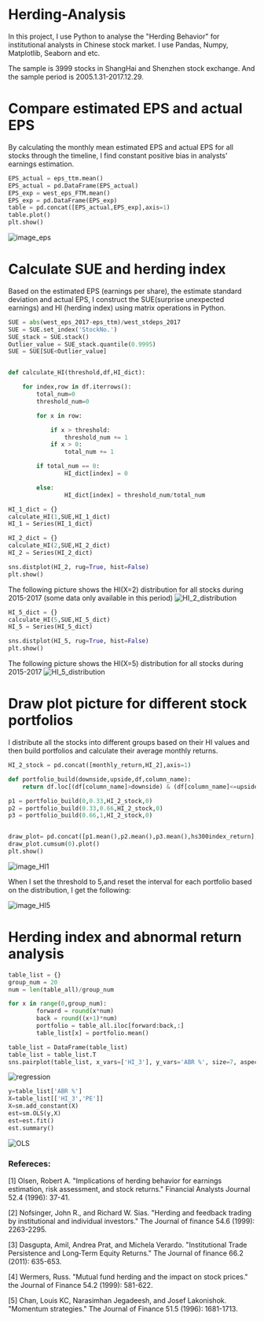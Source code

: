 # Herding-Analysis

In this project, I use Python to analyse the "Herding Behavior" for institutional analysts in Chinese stock market. I use Pandas, Numpy, Matplotlib, Seaborn and etc.

The sample is 3999 stocks in ShangHai and Shenzhen stock exchange. And the sample period is 2005.1.31-2017.12.29. 

# Compare estimated EPS and actual EPS 

By calculating the monthly mean estimated EPS and actual EPS for all stocks through the timeline, I find constant positive bias in analysts' earnings estimation.

```python
EPS_actual = eps_ttm.mean()
EPS_actual = pd.DataFrame(EPS_actual)
EPS_exp = west_eps_FTM.mean()
EPS_exp = pd.DataFrame(EPS_exp)
table = pd.concat([EPS_actual,EPS_exp],axis=1)
table.plot()
plt.show()
```
 
![image_eps](https://github.com/YourongYe/Python-Herding-Analysis/blob/master/EPS.png)

# Calculate SUE and herding index

Based on the estimated EPS (earnings per share), the estimate standard deviation and actual EPS, I construct the SUE(surprise unexpected earnings) and HI (herding index) using 
matrix operations in Python.

```python
SUE = abs(west_eps_2017-eps_ttm)/west_stdeps_2017
SUE = SUE.set_index('StockNo.')
SUE_stack = SUE.stack()
Outlier_value = SUE_stack.quantile(0.9995)
SUE = SUE[SUE<Outlier_value]


def calculate_HI(threshold,df,HI_dict):

    for index,row in df.iterrows():
        total_num=0
        threshold_num=0

        for x in row:

            if x > threshold:
                threshold_num += 1
            if x > 0:
                total_num += 1

        if total_num == 0:
                HI_dict[index] = 0

        else:
                HI_dict[index] = threshold_num/total_num

HI_1_dict = {}
calculate_HI(1,SUE,HI_1_dict)
HI_1 = Series(HI_1_dict)

HI_2_dict = {}
calculate_HI(2,SUE,HI_2_dict)
HI_2 = Series(HI_2_dict)

sns.distplot(HI_2, rug=True, hist=False)
plt.show()
```

The following picture shows the HI(X=2) distribution for all stocks during 2015-2017 (some data only available in this period)
![HI_2_distribution](https://github.com/YourongYe/Python-Herding-Analysis/blob/master/HI_2_distribution.png)
    
```python
HI_5_dict = {}
calculate_HI(5,SUE,HI_5_dict)
HI_5 = Series(HI_5_dict)

sns.distplot(HI_5, rug=True, hist=False)
plt.show()
```
    
The following picture shows the HI(X=5) distribution for all stocks during 2015-2017 
![HI_5_distribution](https://github.com/YourongYe/Python-Herding-Analysis/blob/master/HI_5_distribution.png)

# Draw plot picture for different stock portfolios

I distribute all the stocks into different groups based on their HI values and then build portfolios and calculate their average monthly returns.

```python
HI_2_stock = pd.concat([monthly_return,HI_2],axis=1)

def portfolio_build(downside,upside,df,column_name):
    return df.loc[(df[column_name]>downside) & (df[column_name]<=upside)]

p1 = portfolio_build(0,0.33,HI_2_stock,0)
p2 = portfolio_build(0.33,0.66,HI_2_stock,0)
p3 = portfolio_build(0.66,1,HI_2_stock,0)


draw_plot= pd.concat([p1.mean(),p2.mean(),p3.mean(),hs300index_return],axis=1)
draw_plot.cumsum(0).plot()
plt.show()
```
    
![image_HI1](https://github.com/YourongYe/Python-Herding-Analysis/blob/master/HI1.png)
    
When I set the threshold to 5,and reset the interval for each portfolio based on the distribution, I get the following:

![image_HI5](https://github.com/YourongYe/Python-Herding-Analysis/blob/master/HI5.png)

# Herding index and abnormal return analysis

```python
table_list = {}
group_num = 20
num = len(table_all)/group_num

for x in range(0,group_num):
        forward = round(x*num)
        back = round((x+1)*num)
        portfolio = table_all.iloc[forward:back,:]
        table_list[x] = portfolio.mean()

table_list = DataFrame(table_list)
table_list = table_list.T
sns.pairplot(table_list, x_vars=['HI_3'], y_vars='ABR %', size=7, aspect=0.8, kind='reg')
```

![regression](https://github.com/YourongYe/Python-Herding-Analysis/blob/master/regression.png)

```python
y=table_list['ABR %']
X=table_list[['HI_3','PE']]
X=sm.add_constant(X)
est=sm.OLS(y,X)
est=est.fit()
est.summary()
```

![OLS](https://github.com/YourongYe/Python-Herding-Analysis/blob/master/OLS%20analysis.png)

### Refereces: 

[1] Olsen, Robert A. "Implications of herding behavior for earnings estimation, risk assessment, and stock returns." Financial Analysts Journal 52.4 (1996): 37-41.

[2] Nofsinger, John R., and Richard W. Sias. "Herding and feedback trading by institutional and individual investors." The Journal of finance 54.6 (1999): 2263-2295.

[3] Dasgupta, Amil, Andrea Prat, and Michela Verardo. "Institutional Trade Persistence and Long‐Term Equity Returns." The Journal of finance 66.2 (2011): 635-653.

[4] Wermers, Russ. "Mutual fund herding and the impact on stock prices." the Journal of Finance 54.2 (1999): 581-622.

[5] Chan, Louis KC, Narasimhan Jegadeesh, and Josef Lakonishok. "Momentum strategies." The Journal of Finance 51.5 (1996): 1681-1713.
